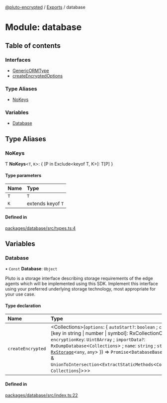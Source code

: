 [@pluto-encrypted](../README.md) / [Exports](../modules.md) / database

# Module: database

## Table of contents

### Interfaces

- [GenericORMType](../interfaces/database.GenericORMType.md)
- [createEncryptedOptions](../interfaces/database.createEncryptedOptions.md)

### Type Aliases

- [NoKeys](database.md#nokeys)

### Variables

- [Database](database.md#database)

## Type Aliases

### NoKeys

Ƭ **NoKeys**\<`T`, `K`\>: \{ [P in Exclude\<keyof T, K\>]: T[P] }

#### Type parameters

| Name | Type |
| :------ | :------ |
| `T` | `T` |
| `K` | extends keyof `T` |

#### Defined in

[packages/database/src/types.ts:4](https://github.com/atala-community-projects/pluto-encrypted/blob/b730e61/packages/database/src/types.ts#L4)

## Variables

### Database

• `Const` **Database**: `Object`

Pluto is a storage interface describing storage requirements of the edge agents
which will be implemented using this SDK. Implement this interface using your
preferred underlying storage technology, most appropriate for your use case.

#### Type declaration

| Name | Type |
| :------ | :------ |
| `createEncrypted` | \<Collections\>(`options`: \{ `autoStart?`: `boolean` ; `collections`: \{ [key in string \| number \| symbol]: RxCollectionCreator\<any\> } ; `encryptionKey`: `Uint8Array` ; `importData?`: `RxDumpDatabase`\<`Collections`\> ; `name`: `string` ; `storage`: [`RxStorage`](../interfaces/encryption.RxStorage.md)\<`any`, `any`\>  }) => `Promise`\<`DatabaseBase`\<`Collections`\> & `UnionToIntersection`\<`ExtractStaticMethods`\<`Collections`[keyof `Collections`]\>\>\> |

#### Defined in

[packages/database/src/index.ts:22](https://github.com/atala-community-projects/pluto-encrypted/blob/b730e61/packages/database/src/index.ts#L22)
